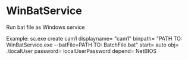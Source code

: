 # WinBatService
 Run bat file as Windows service

 Example:
	sc.exe create cam1 displayname= "cam1" binpath= "PATH TO: WinBatService.exe --batFile=PATH TO: BatchFile.bat" start= auto obj= .\localUser password= localUserPassword depend= NetBIOS